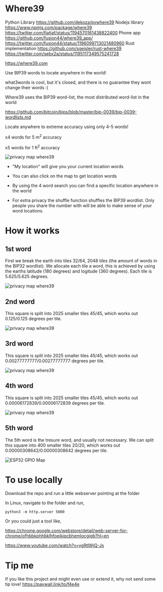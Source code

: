 # Where39

Python Library https://github.com/dekoza/pywhere39
Nodejs library https://www.npmjs.com/package/where39 https://twitter.com/fiatjaf/status/1194570161438822400
Phone app https://github.com/fusion44/where39_app/  https://twitter.com/fusion44/status/1196099713021480960
Rust implementation https://github.com/sgeisler/rust-where39 https://twitter.com/sebx2a/status/1195117349575241728

https://where39.com

Use BIP39 words to locate anywhere in the world!

what3words is cool, but it's closed, and there is no guarantee they wont change their words :(

Where39 uses the BIP39 word-list, the most distributed word-list in the world 

https://github.com/bitcoin/bips/blob/master/bip-0039/bip-0039-wordlists.md

Locate anywhere to extreme accuracy using only 4-5 words!

x4 words for 5 m<sup>2</sup> accuracy

x5 words for 1 ft<sup>2</sup> accuracy

![privacy map where39](https://i.imgur.com/cnnDgSF.png)

* "My location" will give you your current location words

* You can also click on the map to get location words

* By using the 4 word search you can find a specific location anywhere in the world

* For extra privacy the shuffle function shuffles the BIP39 wordlist. Only people you share the number with will be able to make sense of your word locations.


# How it works
## 1st word
First we break the earth into tiles 32/64, 2048 tiles (the amount of words in the BIP32 wordlist). We allocate each tile a word, this is achieved by using the earths latitude (180 degrees) and logitude (360 degrees). 
Each tile is 5.625/5.625 degrees.

![privacy map where39](https://i.imgur.com/5Fc3SYL.png)

## 2nd word
This square is split into 2025 smaller tiles 45/45, which works out 0.125/0.125 degrees per tile.

![privacy map where39](https://i.imgur.com/uPGTz1C.png)

## 3rd word
This square is split into 2025 smaller tiles 45/45, which works out 0.00277777777/0.00277777777 degrees per tile.

![privacy map where39](https://i.imgur.com/apoxgI2.png)

## 4th word
This square is split into 2025 smaller tiles 45/45, which works out 0.00006172839/0.00006172839 degrees per tile.

![privacy map where39](https://i.imgur.com/o4LHkAE.png)

## 5th word
The 5th word is the tresure word, and usually not necessary. We can split this square into 400 smaller tiles 20/20, which works out 0.00000308642/0.00000308642 degrees per tile.

![ESP32 GPIO Map](https://i.imgur.com/FwO6Tkd.png)


# To use locally

Download the repo and run a little webserver pointing at the folder

In Linux, navigate to the folder and run,

    python3 -m http.server 5000
    
Or you could just a tool like,

https://chrome.google.com/webstore/detail/web-server-for-chrome/ofhbbkphhbklhfoeikjpcbhemlocgigb?hl=en 

https://www.youtube.com/watch?v=ygRtlWjQ-Js


# Tip me
If you like this project and might even use or extend it, why not send some tip love!
https://paywall.link/to/f4e4e
